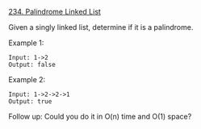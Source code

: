 [234. Palindrome Linked List](https://leetcode.com/problems/palindrome-linked-list/)

Given a singly linked list, determine if it is a palindrome.

Example 1:
```
Input: 1->2
Output: false
```
Example 2:
```
Input: 1->2->2->1
Output: true
```
Follow up:
Could you do it in O(n) time and O(1) space?
